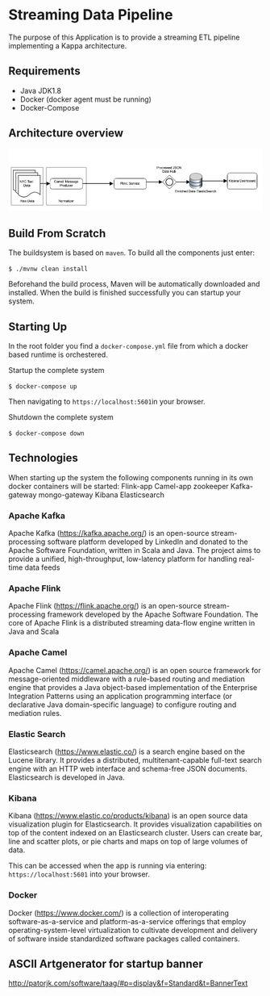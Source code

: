 # Streaming Data Pipeline

The purpose of this Application is to provide a streaming ETL pipeline implementing a Kappa architecture.

## Requirements

- Java JDK1.8
- Docker (docker agent must be running)
- Docker-Compose

## Architecture overview

![Architecture](./doc-asserts/NYCDPP.png)

## Build From Scratch

The buildsystem is based on `maven`. To build all the components just enter:

`
$ ./mvnw clean install
`

Beforehand the build process, Maven will be automatically downloaded and installed.
When the build is finished successfully you can startup your system. 

## Starting Up

In the root folder you find a `docker-compose.yml` file from which a docker based runtime is orchestered.


Startup the complete system

`
$ docker-compose up
`

Then navigating to `https://localhost:5601`in your browser.

Shutdown the complete system

`
$ docker-compose down
`

## Technologies

When starting up the system the following components running in its own docker containers will be started:
Flink-app
Camel-app
zookeeper
Kafka-gateway
mongo-gateway
Kibana
Elasticsearch

### Apache Kafka

Apache Kafka (https://kafka.apache.org/) is an open-source stream-processing software platform developed by LinkedIn and donated to the Apache 
Software Foundation, written in Scala and Java. The project aims to provide a unified, 
high-throughput, low-latency platform for handling real-time data feeds

### Apache Flink

Apache Flink (https://flink.apache.org/) is an open-source stream-processing framework developed by the Apache Software Foundation. The core of Apache Flink is a distributed streaming data-flow engine written in Java and Scala

### Apache Camel

Apache Camel (https://camel.apache.org/) is an open source framework for message-oriented middleware with a rule-based routing and mediation engine that provides a Java object-based implementation of the Enterprise Integration Patterns using an application programming interface (or declarative Java domain-specific language) to configure routing and mediation rules.

### Elastic Search

Elasticsearch (https://www.elastic.co/) is a search engine based on the Lucene library. It provides a distributed, multitenant-capable full-text search engine with an HTTP web interface and schema-free JSON documents. Elasticsearch is developed in Java.

### Kibana

Kibana (https://www.elastic.co/products/kibana) is an open source data visualization plugin for Elasticsearch. It provides visualization capabilities on top of the content indexed on an Elasticsearch cluster. Users can create bar, line and scatter plots, or pie charts and maps on top of large volumes of data.

This can be accessed when the app is running via entering: `https://localhost:5601` into your browser.

### Docker

Docker (https://www.docker.com/) is a collection of interoperating software-as-a-service and platform-as-a-service offerings that employ operating-system-level virtualization to cultivate development and delivery of software inside standardized software packages called containers.

## ASCII Artgenerator for startup banner 
http://patorjk.com/software/taag/#p=display&f=Standard&t=BannerText
